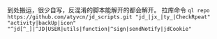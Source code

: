 到处搬运，很少自写，反混淆的脚本能解开的都会解开。
拉库命令
```ql repo https://github.com/atyvcn/jd_scripts.git "jd_|jx_|ty_|CheckRpeat" "activity|backUp|icon" "^jd[^_]|^JD|USER|utils|function|^sign|sendNotify|jdCookie"```
